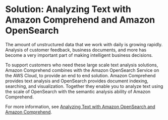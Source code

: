 # Solution: Analyzing Text with Amazon Comprehend and Amazon OpenSearch<a name="elasticsearch"></a>

The amount of unstructured data that we work with daily is growing rapidly\. Analysis of customer feedback, business documents, and more has become a very important part of making intelligent business decisions\.

To support customers who need these large scale text analysis solutions, Amazon Comprehend combines with the Amazon OpenSearch Service on the AWS Cloud, to provide an end to end solution\. Amazon Comprehend provides text analysis and OpenSearch provides document indexing, searching, and visualization\. Together they enable you to analyze text using the scale of OpenSearch with the semantic analysis ability of Amazon Comprehend\.

For more information, see [Analyzing Text with Amazon OpenSearch and Amazon Comprehend]( https://aws.amazon.com/solutions/analyzing-text-with-amazon-elasticsearch-service-and-amazon-comprehend/)\.